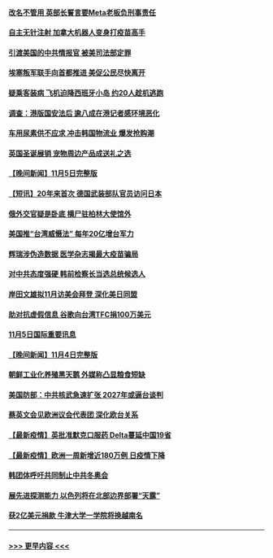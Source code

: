 #### [改名不管用 英部长誓言要Meta老板负刑事责任](../pages/prog202/a103262080.md?t=11062001) 
#### [自主无针注射 加拿大机器人变身打疫苗高手](../pages/prog202/a103262069.md?t=11062001) 
#### [引渡美国的中共情报官 被美司法部定罪](../pages/prog202/a103261987.md?t=11062001) 
#### [埃塞叛军联手向首都推进 美促公民尽快离开](../pages/prog202/a103261965.md?t=11062001) 
#### [疑乘客装病 飞机迫降西班牙小岛 约20人趁机逃跑](../pages/prog202/a103261941.md?t=11062001) 
#### [调查：港版国安法后 逾八成在港记者感环境恶化](../pages/prog202/a103261942.md?t=11062001) 
#### [车用尿素供不应求 冲击韩国物流业 爆发抢购潮](../pages/prog202/a103261843.md?t=11062001) 
#### [英国圣诞展销 宠物周边产品成送礼之选](../pages/prog202/a103261600.md?t=11062001) 
#### [【晚间新闻】11月5日完整版](../pages/prog202/a103261795.md?t=11062001) 
#### [【短讯】20年来首次 德国武装部队官员访问日本](../pages/prog202/a103261415.md?t=11062001) 
#### [俄外交官疑是卧底 横尸驻柏林大使馆外](../pages/prog202/a103261580.md?t=11062001) 
#### [美国推“台湾威慑法” 每年20亿增台军力](../pages/prog202/a103261569.md?t=11062001) 
#### [辉瑞涉伪造数据 医学杂志揭最大疫苗骗局](../pages/prog202/a103261552.md?t=11062001) 
#### [对中共态度强硬 韩前检察长当选总统候选人](../pages/prog202/a103261434.md?t=11062001) 
#### [岸田文雄拟11月访美会拜登 深化美日同盟](../pages/prog202/a103261341.md?t=11062001) 
#### [助对抗虚假信息 谷歌向台湾TFC捐100万美元](../pages/prog202/a103261196.md?t=11062001) 
#### [11月5日国际重要讯息](../pages/prog202/a103261111.md?t=11062001) 
#### [【晚间新闻】11月4日完整版](../pages/prog202/a103260847.md?t=11062001) 
#### [朝鲜工业化养殖黑天鹅 外媒称凸显粮食短缺](../pages/prog202/a103260715.md?t=11062001) 
#### [美国防部：中共核武急速扩张 2027年或逼台谈判](../pages/prog202/a103260704.md?t=11062001) 
#### [蔡英文会见欧洲议会代表团 深化欧台关系](../pages/prog202/a103260676.md?t=11062001) 
#### [【最新疫情】英批准默克口服药 Delta蔓延中国19省](../pages/prog202/a103260483.md?t=11062001) 
#### [【最新疫情】欧洲一周新增近180万例 日疫情下降](../pages/prog202/a103261393.md?t=11062001) 
#### [韩团体呼吁共同制止中共冬奥会](../pages/prog202/a103260367.md?t=11062001) 
#### [展先进探测能力 以色列将在北部边界部署“天露”](../pages/prog202/a103260321.md?t=11062001) 
#### [获2亿美元捐款 牛津大学一学院将换越南名](../pages/prog202/a103260324.md?t=11062001) 

----
#### [ >>> 更早内容 <<< ](../indexes/prog202-earlier.md)
